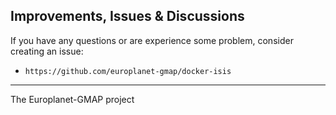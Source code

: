## Improvements, Issues & Discussions

If you have any questions or are experience some problem,
consider creating an issue:

- `https://github.com/europlanet-gmap/docker-isis`

----

The Europlanet-GMAP project
